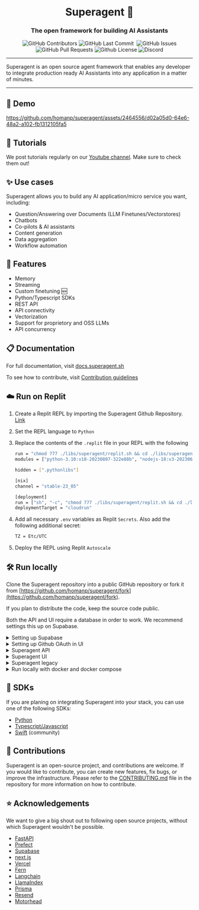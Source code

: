 <div align="center">

# Superagent 🥷

### The open framework for building AI Assistants

<p>
<img alt="GitHub Contributors" src="https://img.shields.io/github/contributors/homanp/Superagent" />
<img alt="GitHub Last Commit" src="https://img.shields.io/github/last-commit/homanp/Superagent" />
<img alt="" src="https://img.shields.io/github/repo-size/homanp/Superagent" />
<img alt="GitHub Issues" src="https://img.shields.io/github/issues/homanp/Superagent" />
<img alt="GitHub Pull Requests" src="https://img.shields.io/github/issues-pr/homanp/Superagent" />
<img alt="Github License" src="https://img.shields.io/badge/License-MIT-yellow.svg" />
<img alt="Discord" src="https://img.shields.io/discord/1110910277110743103?label=Discord&logo=discord&logoColor=white&style=plastic&color=d7b023)](https://discord.gg/e8j7mgjDUK" />
</p>

</div>

-----

Superagent is an open source agent framework that enables any developer to integrate production ready AI Assistants into any application in a matter of minutes.

-----

## 🎥 Demo

https://github.com/homanp/superagent/assets/2464556/d02a05d0-64e6-48a2-a102-fb1312105fa5

## 🧐 Tutorials

We post tutorials regularly on our [Youtube channel](https://www.youtube.com/channel/UCBeXnF8gh2EwAmOIwpmfjmA). Make sure to check them out! 

## ✨ Use cases

Superagent allows you to build any AI application/micro service you want, including:

- Question/Answering over Documents (LLM Finetunes/Vectorstores)
- Chatbots
- Co-pilots & AI assistants
- Content generation
- Data aggregation
- Workflow automation


## 👀 Features

- Memory
- Streaming
- Custom finetuning 🆕
- Python/Typescript SDKs
- REST API
- API connectivity
- Vectorization
- Support for proprietory and OSS LLMs
- API concurrency


## 📋 Documentation
For full documentation, visit [docs.superagent.sh](https://docs.superagent.sh)

To see how to contribute, visit [Contribution guidelines](https://github.com/homanp/Superagent/blob/main/.github/CONTRIBUTING.md)

## ☁️ Run on Replit
1. Create a Replit REPL by importing the Superagent Github Repository. [Link](https://docs.replit.com/hosting/deployments/deploying-a-github-repository)

2. Set the REPL language to `Python`

3. Replace the contents of the `.replit` file in your REPL with the following
    ```sh
    run = "chmod 777 ./libs/superagent/replit.sh && cd ./libs/superagent && ./replit.sh"
    modules = ["python-3.10:v18-20230807-322e88b", "nodejs-18:v3-20230608-f4cd419"]

    hidden = [".pythonlibs"]

    [nix]
    channel = "stable-23_05"

    [deployment]
    run = ["sh", "-c", "chmod 777 ./libs/superagent/replit.sh && cd ./libs/superagent && ./replit.sh"]
    deploymentTarget = "cloudrun"
    ```
    
4. Add all necessary `.env` variables as Replit `Secrets`. Also add the following additional secret:
    ```sh
    TZ = Etc/UTC
    ```

5. Deploy the REPL using Replit `Autoscale`


## 🛠️ Run locally

Clone the Superagent repository into a public GitHub repository or fork it from [https://github.com/homanp/superagent/fork](https://github.com/homanp/superagent/fork). 

If you plan to distribute the code, keep the source code public.

Both the API and UI require a database in order to work. We recommend settings this up on Supabase. 

<details>
<summary>Setting up Supabase</summary>

Create a [Supabase](https://supabase.com) account and project. 
We have seperated the ui and api into two sepearate Supabase projects which is recommended due the fact that the api runs on `prisma`.

**Supabase setup for Superagent UI project**

1. Run the migrations (checkout Superagent UI section for this)
    ```sh
    supabase migration up (locally)
    supabase db push (cloud)
    ```
2. Run the following query to setup authentication:
    ```sh
    -- inserts a row into public.profiles
    create function public.handle_new_user()
    returns trigger
    language plpgsql
    security definer set search_path = public
    as $$
    begin
    insert into public.profiles (user_id)
    values (new.id);
    return new;
    end;
    $$;

    -- trigger the function every time a user is created
    create trigger on_auth_user_created
    after insert on auth.users
    for each row execute procedure public.handle_new_user();
    ```

3. Create a Supabase storage

4. Set storate permissions:
   Set the following policy for `storage.objects`
   <img width="2672" alt="Screenshot 2023-09-14 at 23 27 35" src="https://github.com/homanp/superagent/assets/2464556/8d6bde18-528e-4e0a-9840-aabe39ce5e68">

    
</details>

<details>
<summary>Setting up Github OAuth in UI</summary>

1. Create a new Github OAuth app in your [Github account](https://github.com/settings/developers)

2. Copy the `CLIENT_ID` and `CLIENT_SECRET` and paste them into the `.env` variabels in the Superagent UI project.

3. Set the following callback URL
    ```sh
    <YOUR_SUPABASE_URL>/auth/v1/callback
    ```
4. Navigate to your Supabase project you have created for Superagent UI and paste the `CLIENT_ID` and `CLIENT_SECRET`

<img width="2672" alt="Screenshot 2023-09-15 at 09 08 52" src="https://github.com/homanp/superagent/assets/2464556/abd1e2fb-df90-413a-b674-766343683f6c">

**NOTE**: You can enable any provider using the steps above.
    
</details>

<details>
<summary>Superagent API</summary>

1. Navigate to `/libs/superagent`

2. Rename the `env.example` to `.env`  and make sure you have all mandatory values set

3. Create a virtual environment

    ```sh
    virtualenv venv
    source venv/bin/activate
    ```

4. Install dependencies

    ```sh
    poetry install
    ```

5. Run database migrations

    ```sh
    poetry run prisma migrate dev
    ```

6. Start the server

    ```sh
    uvicorn app.main:app --reload
    ```
</details>

<details>
<summary>Superagent UI</summary>

1. Navigate to `/libs/ui`

2. Rename the `env.example` to `.env`  and make sure you have all mandatory values set

3. Install the dependencies:

    ```sh
    npm install
    ```
4. Run migrations:
    ```sh
    supabase migrate up (local)
    supabase db push (cloud)
    ```

4. Run the development server

    ```sh
    npm run dev

    ```

</details>

<details>
<summary>Superagent legacy</summary>
    
Please refer to the [README](https://github.com/homanp/superagent/blob/v2/libs/legacy/README.md) in `/libs/legacy` for further instructions.

</details>

<details>
<summary>Run locally with docker and docker compose</summary>

In the `.docker` folder there are multiple docker-compose files.

The main `docker-compose.yml` file will start up the API and a Postgres DB in docker. 

The other docker compose files can be used individually, or in combination to start up just the bits you need.

> follow the guide in [.docker/README.md](https://github.com/homanp/superagent/blob/main/libs/.docker/README.md) file to get started
</details>

## 🔗 SDKs

If you are planing on integrating Superagent into your stack, you can use one of the following SDKs:

- [Python](https://github.com/homanp/superagent-py)
- [Typescript/Javascript](https://github.com/homanp/superagent-js)
- [Swift](https://github.com/simonweniger/superagent-swift) (community)


## 🫶 Contributions

Superagent is an open-source project, and contributions are welcome. If you would like to contribute, you can create new features, fix bugs, or improve the infrastructure. Please refer to the [CONTRIBUTING.md](https://github.com/homanp/Superagent/blob/main/.github/CONTRIBUTING.md) file in the repository for more information on how to contribute.


## ⭐ Acknowledgements

We want to give a big shout out to following open source projects, without which Superagent wouldn't be possible.

- [FastAPI](https://github.com/tiangolo/fastapi)
- [Prefect](https://github.com/PrefectHQ/prefect)
- [Supabase](https://github.com/supabase/supabase)
- [next.js](https://github.com/vercel/next.js)
- [Vercel](https://github.com/vercel)
- [Fern](https://github.com/fern-api/fern)
- [Langchain](https://github.com/langchain-ai/langchain)
- [LlamaIndex](https://github.com/jerryjliu/llama_index)
- [Prisma](https://github.com/prisma/prisma)
- [Resend](https://github.com/resendlabs)
- [Motorhead](https://github.com/getmetal/motorhead)
